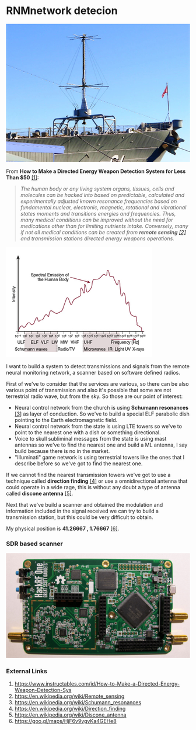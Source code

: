 # RNMnetwork detecion

![Military discone antenna](../Images/blog_iowa_antenna.jpg)

From **How to Make a Directed Energy Weapon Detection System for Less Than $50** [[1]](https://www.instructables.com/id/How-to-Make-a-Directed-Energy-Weapon-Detection-Sys):

> *The human body or any living system organs, tissues, cells and molecules can be hacked into based on predictable, calculated and experimentally adjusted known resonance frequencies based on fundamental nuclear, electronic, magnetic, rotational and vibrational states moments and transitions energies and frequencies. Thus, many medical conditions can be improved without the need for medications other than for limiting nutrients intake. Conversely, many if not all medical conditions can be created from **remote sensing** [[2]](https://en.wikipedia.org/wiki/Remote_sensing) and transmission stations directed energy weapons operations.*

![Human resonance frequencies](../Images/rubik-figure20-02.jpg)

I want to build a system to detect transmissions and signals from the remote neural monitoring network, a scanner based on software defined radios. 

First of we've to consider that the services are various, so there can be also various point of transmission and also it's possible that some are not terrestrial radio wave, but from the sky. So those are our point of interest:

- Neural control network from the church is using **Schumann resonances** [[3]](https://en.wikipedia.org/wiki/Schumann_resonances) as layer of conduction. So we've to build a special ELF parabolic dish pointing to the Earth electromagnetic field.
- Neural control network from the state is using LTE towers so we've to point to the nearest one with a dish or something directional.
- Voice to skull subliminal messages from the state is using mast antennas so we've to find the nearest one and build a ML antenna, I say build because there is no in the market.
- "Illuminati" game network is using terrestrial towers like the ones that I describe before so we've got to find the nearest one. 

If we cannot find the nearest transmission towers we've got to use a technique called **direction finding** [[4]](https://en.wikipedia.org/wiki/Direction_finding) or use a omnidirectional antenna that could operate in a wide rage, this is without any doubt a type of antenna called **discone antenna** [[5]](https://en.wikipedia.org/wiki/Discone_antenna).

Next that we've build a scanner and obtained the modulation and information included in the signal received we can try to build a transmission station, but this could be very difficult to obtain.

My physical position is **41.26667 , 1.76667** [[6]](https://goo.gl/maps/HjF6v9vgvKa4GEHe8).

### SDR based scanner

![HackRF SDR](../Images/SDR_HackRF_one_PCB.jpg)




### External Links

1. https://www.instructables.com/id/How-to-Make-a-Directed-Energy-Weapon-Detection-Sys
2. https://en.wikipedia.org/wiki/Remote_sensing
3. https://en.wikipedia.org/wiki/Schumann_resonances
4. https://en.wikipedia.org/wiki/Direction_finding
5. https://en.wikipedia.org/wiki/Discone_antenna
6. https://goo.gl/maps/HjF6v9vgvKa4GEHe8